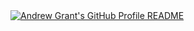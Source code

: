 <a href="https://github.com/charbel-j-estephan/charbel-j-estephan">
  <picture>
    <source media="(prefers-color-scheme: dark)" srcset="https://raw.githubusercontent.com/charbel-j-estephan/charbel-j-estephan/main/dark_mode.svg">
    <img alt="Andrew Grant's GitHub Profile README" src="https://raw.githubusercontent.com/charbel-j-estephan/charbel-j-estephan/main/light_mode.svg">
  </picture>
</a>
